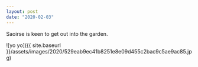 ```yaml
---
layout: post
date: "2020-02-03"
---
```


Saoirse is keen to get out into the garden.

![yo yo]({{ site.baseurl }}/assets/images/2020/529eab9ec41b8251e8e09d455c2bac9c5ae9ac85.jpg)

